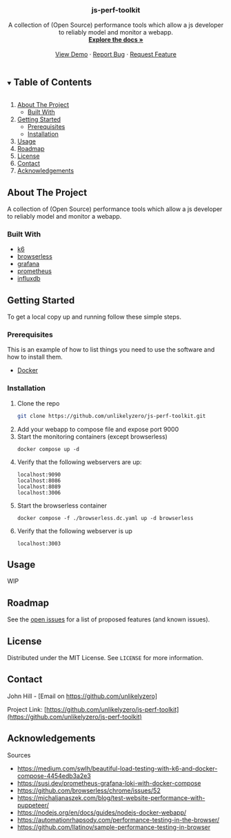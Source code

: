 <!-- PROJECT LOGO -->
<br />
<p align="center">

  <h3 align="center">js-perf-toolkit</h3>

  <p align="center">
    A collection of (Open Source) performance tools which allow a js developer to reliably model and monitor a webapp.
    <br />
    <a href="https://github.com/unlikelyzero/js-perf-toolkit"><strong>Explore the docs »</strong></a>
    <br />
    <br />
    <a href="https://github.com/unlikelyzero/js-perf-toolkit">View Demo</a>
    ·
    <a href="https://github.com/unlikelyzero/js-perf-toolkit/issues">Report Bug</a>
    ·
    <a href="https://github.com/unlikelyzero/js-perf-toolkit/issues">Request Feature</a>
  </p>
</p>



<!-- TABLE OF CONTENTS -->
<details open="open">
  <summary><h2 style="display: inline-block">Table of Contents</h2></summary>
  <ol>
    <li>
      <a href="#about-the-project">About The Project</a>
      <ul>
        <li><a href="#built-with">Built With</a></li>
      </ul>
    </li>
    <li>
      <a href="#getting-started">Getting Started</a>
      <ul>
        <li><a href="#prerequisites">Prerequisites</a></li>
        <li><a href="#installation">Installation</a></li>
      </ul>
    </li>
    <li><a href="#usage">Usage</a></li>
    <li><a href="#roadmap">Roadmap</a></li>
    <li><a href="#license">License</a></li>
    <li><a href="#contact">Contact</a></li>
    <li><a href="#acknowledgements">Acknowledgements</a></li>
  </ol>
</details>



<!-- ABOUT THE PROJECT -->
## About The Project

A collection of (Open Source) performance tools which allow a js developer to reliably model and monitor a webapp. 

### Built With

* [k6](https://github.com/k6io/k6)
* [browserless](https://github.com/browserless/chrome)
* [grafana](https://github.com/grafana/grafana)
* [prometheus](https://github.com/prometheus/prometheus)
* [influxdb](https://github.com/influxdata/influxdb)



<!-- GETTING STARTED -->
## Getting Started

To get a local copy up and running follow these simple steps.

### Prerequisites

This is an example of how to list things you need to use the software and how to install them.
* [Docker](https://docs.docker.com/get-docker/)

### Installation

1. Clone the repo
   ```sh
   git clone https://github.com/unlikelyzero/js-perf-toolkit.git
   ```
2. Add your webapp to compose file and expose port 9000
3. Start the monitoring containers (except browserless)
   ```
   docker compose up -d
   ```
4. Verify that the following webservers are up:
   ```
   localhost:9090
   localhost:8086
   localhost:8089
   localhost:3006
   ```
5. Start the browserless container
   ```
   docker compose -f ./browserless.dc.yaml up -d browserless
6. Verify that the following webserver is up
   ```
   localhost:3003
   ```
<!-- USAGE EXAMPLES -->
## Usage

WIP


<!-- ROADMAP -->
## Roadmap

See the [open issues](https://github.com/unlikelyzero/js-perf-toolkit/issues) for a list of proposed features (and known issues).

<!-- LICENSE -->
## License

Distributed under the MIT License. See `LICENSE` for more information.



<!-- CONTACT -->
## Contact

John Hill - [Email on https://github.com/unlikelyzero]

Project Link: [https://github.com/unlikelyzero/js-perf-toolkit](https://github.com/unlikelyzero/js-perf-toolkit)



<!-- ACKNOWLEDGEMENTS -->
## Acknowledgements

Sources
- https://medium.com/swlh/beautiful-load-testing-with-k6-and-docker-compose-4454edb3a2e3
- https://susi.dev/prometheus-grafana-loki-with-docker-compose
- https://github.com/browserless/chrome/issues/52
- https://michaljanaszek.com/blog/test-website-performance-with-puppeteer/
- https://nodejs.org/en/docs/guides/nodejs-docker-webapp/
- https://automationrhapsody.com/performance-testing-in-the-browser/
- https://github.com/llatinov/sample-performance-testing-in-browser



<!-- MARKDOWN LINKS & IMAGES -->
<!-- https://www.markdownguide.org/basic-syntax/#reference-style-links -->
[contributors-shield]: https://img.shields.io/github/contributors/unlikelyzero/repo.svg?style=for-the-badge
[contributors-url]: https://github.com/unlikelyzero/repo/graphs/contributors
[forks-shield]: https://img.shields.io/github/forks/unlikelyzero/repo.svg?style=for-the-badge
[forks-url]: https://github.com/unlikelyzero/repo/network/members
[stars-shield]: https://img.shields.io/github/stars/unlikelyzero/repo.svg?style=for-the-badge
[stars-url]: https://github.com/unlikelyzero/repo/stargazers
[issues-shield]: https://img.shields.io/github/issues/unlikelyzero/repo.svg?style=for-the-badge
[issues-url]: https://github.com/unlikelyzero/repo/issues
[license-shield]: https://img.shields.io/github/license/unlikelyzero/repo.svg?style=for-the-badge
[license-url]: https://github.com/unlikelyzero/repo/blob/master/LICENSE.txt
[linkedin-shield]: https://img.shields.io/badge/-LinkedIn-black.svg?style=for-the-badge&logo=linkedin&colorB=555
[linkedin-url]: https://linkedin.com/in/unlikelyzero

